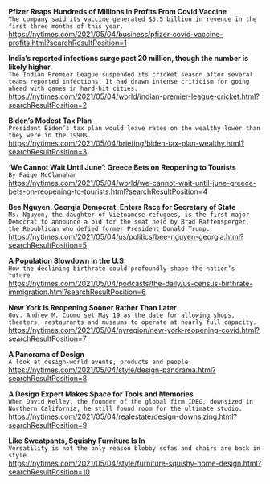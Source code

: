 **Pfizer Reaps Hundreds of Millions in Profits From Covid Vaccine**\
`The company said its vaccine generated $3.5 billion in revenue in the first three months of this year.`\
https://nytimes.com/2021/05/04/business/pfizer-covid-vaccine-profits.html?searchResultPosition=1

**India’s reported infections surge past 20 million, though the number is likely higher.**\
`The Indian Premier League suspended its cricket season after several teams reported infections. It had drawn intense criticism for going ahead with games in hard-hit cities.`\
https://nytimes.com/2021/05/04/world/indian-premier-league-cricket.html?searchResultPosition=2

**Biden’s Modest Tax Plan**\
`President Biden’s tax plan would leave rates on the wealthy lower than they were in the 1990s.`\
https://nytimes.com/2021/05/04/briefing/biden-tax-plan-wealthy.html?searchResultPosition=3

**‘We Cannot Wait Until June’: Greece Bets on Reopening to Tourists**\
`By Paige McClanahan`\
https://nytimes.com/2021/05/04/world/we-cannot-wait-until-june-greece-bets-on-reopening-to-tourists.html?searchResultPosition=4

**Bee Nguyen, Georgia Democrat, Enters Race for Secretary of State**\
`Ms. Nguyen, the daughter of Vietnamese refugees, is the first major Democrat to announce a bid for the seat held by Brad Raffensperger, the Republican who defied former President Donald Trump.`\
https://nytimes.com/2021/05/04/us/politics/bee-nguyen-georgia.html?searchResultPosition=5

**A Population Slowdown in the U.S.**\
`How the declining birthrate could profoundly shape the nation’s future.`\
https://nytimes.com/2021/05/04/podcasts/the-daily/us-census-birthrate-immigration.html?searchResultPosition=6

**New York Is Reopening Sooner Rather Than Later**\
`Gov. Andrew M. Cuomo set May 19 as the date for allowing shops, theaters, restaurants and museums to operate at nearly full capacity.`\
https://nytimes.com/2021/05/04/nyregion/new-york-reopening-covid.html?searchResultPosition=7

**A Panorama of Design**\
`A look at design-world events, products and people.`\
https://nytimes.com/2021/05/04/style/design-panorama.html?searchResultPosition=8

**A Design Expert Makes Space for Tools and Memories**\
`When David Kelley, the founder of the global firm IDEO, downsized in Northern California, he still found room for the ultimate studio.`\
https://nytimes.com/2021/05/04/realestate/design-downsizing.html?searchResultPosition=9

**Like Sweatpants, Squishy Furniture Is In**\
`Versatility is not the only reason blobby sofas and chairs are back in style.`\
https://nytimes.com/2021/05/04/style/furniture-squishy-home-design.html?searchResultPosition=10

